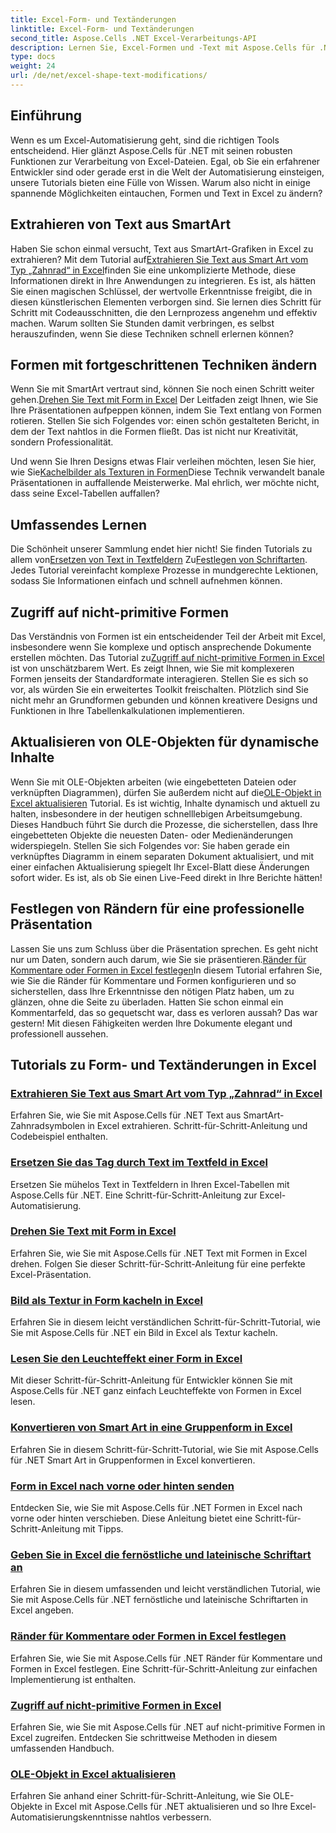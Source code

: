 ```yaml
---
title: Excel-Form- und Textänderungen
linktitle: Excel-Form- und Textänderungen
second_title: Aspose.Cells .NET Excel-Verarbeitungs-API
description: Lernen Sie, Excel-Formen und -Text mit Aspose.Cells für .NET zu bearbeiten, mit leicht verständlichen Tutorials und praktischen Codebeispielen.
type: docs
weight: 24
url: /de/net/excel-shape-text-modifications/
---
```

## Einführung

Wenn es um Excel-Automatisierung geht, sind die richtigen Tools entscheidend. Hier glänzt Aspose.Cells für .NET mit seinen robusten Funktionen zur Verarbeitung von Excel-Dateien. Egal, ob Sie ein erfahrener Entwickler sind oder gerade erst in die Welt der Automatisierung einsteigen, unsere Tutorials bieten eine Fülle von Wissen. Warum also nicht in einige spannende Möglichkeiten eintauchen, Formen und Text in Excel zu ändern? 

## Extrahieren von Text aus SmartArt

 Haben Sie schon einmal versucht, Text aus SmartArt-Grafiken in Excel zu extrahieren? Mit dem Tutorial auf[Extrahieren Sie Text aus Smart Art vom Typ „Zahnrad“ in Excel](./extract-text-gear-smart-art-excel/)finden Sie eine unkomplizierte Methode, diese Informationen direkt in Ihre Anwendungen zu integrieren. Es ist, als hätten Sie einen magischen Schlüssel, der wertvolle Erkenntnisse freigibt, die in diesen künstlerischen Elementen verborgen sind. Sie lernen dies Schritt für Schritt mit Codeausschnitten, die den Lernprozess angenehm und effektiv machen. Warum sollten Sie Stunden damit verbringen, es selbst herauszufinden, wenn Sie diese Techniken schnell erlernen können? 

## Formen mit fortgeschrittenen Techniken ändern

 Wenn Sie mit SmartArt vertraut sind, können Sie noch einen Schritt weiter gehen.[Drehen Sie Text mit Form in Excel](./rotate-text-shape-excel/) Der Leitfaden zeigt Ihnen, wie Sie Ihre Präsentationen aufpeppen können, indem Sie Text entlang von Formen rotieren. Stellen Sie sich Folgendes vor: einen schön gestalteten Bericht, in dem der Text nahtlos in die Formen fließt. Das ist nicht nur Kreativität, sondern Professionalität.

 Und wenn Sie Ihren Designs etwas Flair verleihen möchten, lesen Sie hier, wie Sie[Kachelbilder als Texturen in Formen](./tile-picture-texture-shape-excel/)Diese Technik verwandelt banale Präsentationen in auffallende Meisterwerke. Mal ehrlich, wer möchte nicht, dass seine Excel-Tabellen auffallen?

## Umfassendes Lernen

 Die Schönheit unserer Sammlung endet hier nicht! Sie finden Tutorials zu allem von[Ersetzen von Text in Textfeldern](./replace-tag-text-textbox-excel/) Zu[Festlegen von Schriftarten](./specify-far-east-latin-font-excel/). Jedes Tutorial vereinfacht komplexe Prozesse in mundgerechte Lektionen, sodass Sie Informationen einfach und schnell aufnehmen können.

## Zugriff auf nicht-primitive Formen

 Das Verständnis von Formen ist ein entscheidender Teil der Arbeit mit Excel, insbesondere wenn Sie komplexe und optisch ansprechende Dokumente erstellen möchten. Das Tutorial zu[Zugriff auf nicht-primitive Formen in Excel](./access-non-primitive-shape-excel/) ist von unschätzbarem Wert. Es zeigt Ihnen, wie Sie mit komplexeren Formen jenseits der Standardformate interagieren. Stellen Sie es sich so vor, als würden Sie ein erweitertes Toolkit freischalten. Plötzlich sind Sie nicht mehr an Grundformen gebunden und können kreativere Designs und Funktionen in Ihre Tabellenkalkulationen implementieren.

## Aktualisieren von OLE-Objekten für dynamische Inhalte

 Wenn Sie mit OLE-Objekten arbeiten (wie eingebetteten Dateien oder verknüpften Diagrammen), dürfen Sie außerdem nicht auf die[OLE-Objekt in Excel aktualisieren](./refresh-ole-object-excel/) Tutorial. Es ist wichtig, Inhalte dynamisch und aktuell zu halten, insbesondere in der heutigen schnelllebigen Arbeitsumgebung. Dieses Handbuch führt Sie durch die Prozesse, die sicherstellen, dass Ihre eingebetteten Objekte die neuesten Daten- oder Medienänderungen widerspiegeln. Stellen Sie sich Folgendes vor: Sie haben gerade ein verknüpftes Diagramm in einem separaten Dokument aktualisiert, und mit einer einfachen Aktualisierung spiegelt Ihr Excel-Blatt diese Änderungen sofort wider. Es ist, als ob Sie einen Live-Feed direkt in Ihre Berichte hätten!

## Festlegen von Rändern für eine professionelle Präsentation

 Lassen Sie uns zum Schluss über die Präsentation sprechen. Es geht nicht nur um Daten, sondern auch darum, wie Sie sie präsentieren.[Ränder für Kommentare oder Formen in Excel festlegen](./set-margins-comment-shape-excel/)In diesem Tutorial erfahren Sie, wie Sie die Ränder für Kommentare und Formen konfigurieren und so sicherstellen, dass Ihre Erkenntnisse den nötigen Platz haben, um zu glänzen, ohne die Seite zu überladen. Hatten Sie schon einmal ein Kommentarfeld, das so gequetscht war, dass es verloren aussah? Das war gestern! Mit diesen Fähigkeiten werden Ihre Dokumente elegant und professionell aussehen.

## Tutorials zu Form- und Textänderungen in Excel
### [Extrahieren Sie Text aus Smart Art vom Typ „Zahnrad“ in Excel](./extract-text-gear-smart-art-excel/)
Erfahren Sie, wie Sie mit Aspose.Cells für .NET Text aus SmartArt-Zahnradsymbolen in Excel extrahieren. Schritt-für-Schritt-Anleitung und Codebeispiel enthalten.
### [Ersetzen Sie das Tag durch Text im Textfeld in Excel](./replace-tag-text-textbox-excel/)
Ersetzen Sie mühelos Text in Textfeldern in Ihren Excel-Tabellen mit Aspose.Cells für .NET. Eine Schritt-für-Schritt-Anleitung zur Excel-Automatisierung.
### [Drehen Sie Text mit Form in Excel](./rotate-text-shape-excel/)
Erfahren Sie, wie Sie mit Aspose.Cells für .NET Text mit Formen in Excel drehen. Folgen Sie dieser Schritt-für-Schritt-Anleitung für eine perfekte Excel-Präsentation.
### [Bild als Textur in Form kacheln in Excel](./tile-picture-texture-shape-excel/)
Erfahren Sie in diesem leicht verständlichen Schritt-für-Schritt-Tutorial, wie Sie mit Aspose.Cells für .NET ein Bild in Excel als Textur kacheln.
### [Lesen Sie den Leuchteffekt einer Form in Excel](./read-glow-effect-shape-excel/)
Mit dieser Schritt-für-Schritt-Anleitung für Entwickler können Sie mit Aspose.Cells für .NET ganz einfach Leuchteffekte von Formen in Excel lesen.
### [Konvertieren von Smart Art in eine Gruppenform in Excel](./convert-smart-art-group-shape-excel/)
Erfahren Sie in diesem Schritt-für-Schritt-Tutorial, wie Sie mit Aspose.Cells für .NET Smart Art in Gruppenformen in Excel konvertieren.
### [Form in Excel nach vorne oder hinten senden](./send-shape-front-back-excel/)
Entdecken Sie, wie Sie mit Aspose.Cells für .NET Formen in Excel nach vorne oder hinten verschieben. Diese Anleitung bietet eine Schritt-für-Schritt-Anleitung mit Tipps.
### [Geben Sie in Excel die fernöstliche und lateinische Schriftart an](./specify-far-east-latin-font-excel/)
Erfahren Sie in diesem umfassenden und leicht verständlichen Tutorial, wie Sie mit Aspose.Cells für .NET fernöstliche und lateinische Schriftarten in Excel angeben.
### [Ränder für Kommentare oder Formen in Excel festlegen](./set-margins-comment-shape-excel/)
Erfahren Sie, wie Sie mit Aspose.Cells für .NET Ränder für Kommentare und Formen in Excel festlegen. Eine Schritt-für-Schritt-Anleitung zur einfachen Implementierung ist enthalten.
### [Zugriff auf nicht-primitive Formen in Excel](./access-non-primitive-shape-excel/)
Erfahren Sie, wie Sie mit Aspose.Cells für .NET auf nicht-primitive Formen in Excel zugreifen. Entdecken Sie schrittweise Methoden in diesem umfassenden Handbuch.
### [OLE-Objekt in Excel aktualisieren](./refresh-ole-object-excel/)
Erfahren Sie anhand einer Schritt-für-Schritt-Anleitung, wie Sie OLE-Objekte in Excel mit Aspose.Cells für .NET aktualisieren und so Ihre Excel-Automatisierungskenntnisse nahtlos verbessern.